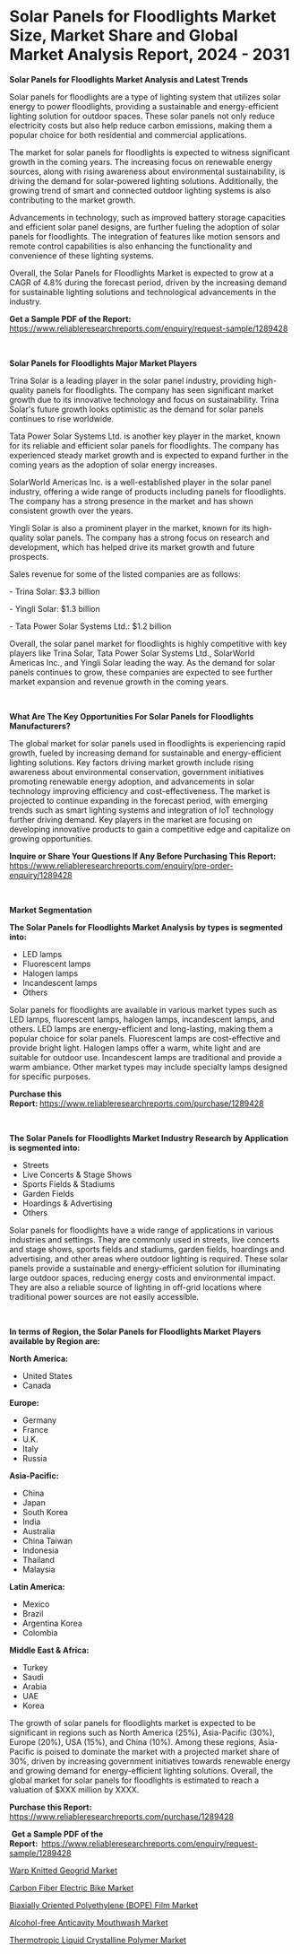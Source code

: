 <p><h1>Solar Panels for Floodlights Market Size, Market Share and Global Market Analysis Report, 2024 - 2031</h1></p><p><strong>Solar Panels for Floodlights Market Analysis and Latest Trends</strong></p>
<p><p>Solar panels for floodlights are a type of lighting system that utilizes solar energy to power floodlights, providing a sustainable and energy-efficient lighting solution for outdoor spaces. These solar panels not only reduce electricity costs but also help reduce carbon emissions, making them a popular choice for both residential and commercial applications.</p><p>The market for solar panels for floodlights is expected to witness significant growth in the coming years. The increasing focus on renewable energy sources, along with rising awareness about environmental sustainability, is driving the demand for solar-powered lighting solutions. Additionally, the growing trend of smart and connected outdoor lighting systems is also contributing to the market growth.</p><p>Advancements in technology, such as improved battery storage capacities and efficient solar panel designs, are further fueling the adoption of solar panels for floodlights. The integration of features like motion sensors and remote control capabilities is also enhancing the functionality and convenience of these lighting systems.</p><p>Overall, the Solar Panels for Floodlights Market is expected to grow at a CAGR of 4.8% during the forecast period, driven by the increasing demand for sustainable lighting solutions and technological advancements in the industry.</p></p>
<p><strong>Get a Sample PDF of the Report:&nbsp;</strong> <a href="https://www.reliableresearchreports.com/enquiry/request-sample/1289428">https://www.reliableresearchreports.com/enquiry/request-sample/1289428</a></p>
<p>&nbsp;</p>
<p><strong>Solar Panels for Floodlights Major Market Players</strong></p>
<p><p>Trina Solar is a leading player in the solar panel industry, providing high-quality panels for floodlights. The company has seen significant market growth due to its innovative technology and focus on sustainability. Trina Solar's future growth looks optimistic as the demand for solar panels continues to rise worldwide.</p><p>Tata Power Solar Systems Ltd. is another key player in the market, known for its reliable and efficient solar panels for floodlights. The company has experienced steady market growth and is expected to expand further in the coming years as the adoption of solar energy increases.</p><p>SolarWorld Americas Inc. is a well-established player in the solar panel industry, offering a wide range of products including panels for floodlights. The company has a strong presence in the market and has shown consistent growth over the years.</p><p>Yingli Solar is also a prominent player in the market, known for its high-quality solar panels. The company has a strong focus on research and development, which has helped drive its market growth and future prospects.</p><p>Sales revenue for some of the listed companies are as follows:</p><p>- Trina Solar: $3.3 billion</p><p>- Yingli Solar: $1.3 billion</p><p>- Tata Power Solar Systems Ltd.: $1.2 billion</p><p>Overall, the solar panel market for floodlights is highly competitive with key players like Trina Solar, Tata Power Solar Systems Ltd., SolarWorld Americas Inc., and Yingli Solar leading the way. As the demand for solar panels continues to grow, these companies are expected to see further market expansion and revenue growth in the coming years.</p></p>
<p>&nbsp;</p>
<p><strong>What Are The Key Opportunities For Solar Panels for Floodlights Manufacturers?</strong></p>
<p><p>The global market for solar panels used in floodlights is experiencing rapid growth, fueled by increasing demand for sustainable and energy-efficient lighting solutions. Key factors driving market growth include rising awareness about environmental conservation, government initiatives promoting renewable energy adoption, and advancements in solar technology improving efficiency and cost-effectiveness. The market is projected to continue expanding in the forecast period, with emerging trends such as smart lighting systems and integration of IoT technology further driving demand. Key players in the market are focusing on developing innovative products to gain a competitive edge and capitalize on growing opportunities.</p></p>
<p><strong>Inquire or Share Your Questions If Any Before Purchasing This Report:</strong> <a href="https://www.reliableresearchreports.com/enquiry/pre-order-enquiry/1289428">https://www.reliableresearchreports.com/enquiry/pre-order-enquiry/1289428</a></p>
<p>&nbsp;</p>
<p><strong>Market Segmentation</strong></p>
<p><strong>The Solar Panels for Floodlights Market Analysis by types is segmented into:</strong></p>
<p><ul><li>LED lamps</li><li>Fluorescent lamps</li><li>Halogen lamps</li><li>Incandescent lamps</li><li>Others</li></ul></p>
<p><p>Solar panels for floodlights are available in various market types such as LED lamps, fluorescent lamps, halogen lamps, incandescent lamps, and others. LED lamps are energy-efficient and long-lasting, making them a popular choice for solar panels. Fluorescent lamps are cost-effective and provide bright light. Halogen lamps offer a warm, white light and are suitable for outdoor use. Incandescent lamps are traditional and provide a warm ambiance. Other market types may include specialty lamps designed for specific purposes.</p></p>
<p><strong>Purchase this Report:&nbsp;</strong><a href="https://www.reliableresearchreports.com/purchase/1289428">https://www.reliableresearchreports.com/purchase/1289428</a></p>
<p>&nbsp;</p>
<p><strong>The Solar Panels for Floodlights Market Industry Research by Application is segmented into:</strong></p>
<p><ul><li>Streets</li><li>Live Concerts & Stage Shows</li><li>Sports Fields & Stadiums</li><li>Garden Fields</li><li>Hoardings & Advertising</li><li>Others</li></ul></p>
<p><p>Solar panels for floodlights have a wide range of applications in various industries and settings. They are commonly used in streets, live concerts and stage shows, sports fields and stadiums, garden fields, hoardings and advertising, and other areas where outdoor lighting is required. These solar panels provide a sustainable and energy-efficient solution for illuminating large outdoor spaces, reducing energy costs and environmental impact. They are also a reliable source of lighting in off-grid locations where traditional power sources are not easily accessible.</p></p>
<p>&nbsp;</p>
<p><strong>In terms of Region, the Solar Panels for Floodlights Market Players available by Region are:</strong></p>
<p>
    <p> <strong> North America: </strong>
        <ul>
            <li>United States</li>
            <li>Canada</li>
        </ul>
        </p> 
    <p> <strong> Europe: </strong>
        <ul>
            <li>Germany</li>
            <li>France</li>
            <li>U.K.</li>
            <li>Italy</li>
            <li>Russia</li>
        </ul>
        </p> 
    <p> <strong> Asia-Pacific: </strong>
        <ul>
            <li>China</li>
            <li>Japan</li>
            <li>South Korea</li>
            <li>India</li>
            <li>Australia</li>
            <li>China Taiwan</li>
            <li>Indonesia</li>
            <li>Thailand</li>
            <li>Malaysia</li>
        </ul>
        </p> 
    <p> <strong> Latin America: </strong>
        <ul>
            <li>Mexico</li>
            <li>Brazil</li>
            <li>Argentina Korea</li>
            <li>Colombia</li>
        </ul>
        </p> 
    <p> <strong> Middle East & Africa: </strong>
        <ul>
            <li>Turkey</li>
            <li>Saudi</li>
            <li>Arabia</li>
            <li>UAE</li>
            <li>Korea</li>
        </ul>
    </p>
    </p>
<p><p>The growth of solar panels for floodlights market is expected to be significant in regions such as North America (25%), Asia-Pacific (30%), Europe (20%), USA (15%), and China (10%). Among these regions, Asia-Pacific is poised to dominate the market with a projected market share of 30%, driven by increasing government initiatives towards renewable energy and growing demand for energy-efficient lighting solutions. Overall, the global market for solar panels for floodlights is estimated to reach a valuation of $XXX million by XXXX.</p></p>
<p><strong>Purchase this Report: </strong><a href="https://www.reliableresearchreports.com/purchase/1289428">https://www.reliableresearchreports.com/purchase/1289428</a></p>
<p>&nbsp;<strong>Get a Sample PDF of the Report:&nbsp;&nbsp;</strong><a href="https://www.reliableresearchreports.com/enquiry/request-sample/1289428">https://www.reliableresearchreports.com/enquiry/request-sample/1289428</a></p>
<p><strong></strong></p>
<p><p><a href="https://fuschia-pecorino-a6d.notion.site/Warp-Knitted-Geogrid-Market-Provides-a-Comprehensive-Analysis-Including-a-Macro-Overview-of-the-Mark-df356827e4334758b69b16607969fb53">Warp Knitted Geogrid Market</a></p><p><a href="https://view.publitas.com/reportprime-1/carbon-fiber-electric-bike-market-research-report-forecasted-for-period-from-2024-2031-by-market-type-market-application-and-region/">Carbon Fiber Electric Bike Market</a></p><p><a href="https://view.publitas.com/reportprime-1/biaxially-oriented-polyethylene-bope-film-market-size-market-share-and-global-market-analysis-report-2024-2031/">Biaxially Oriented Polyethylene (BOPE) Film Market</a></p><p><a href="https://changeable-paste-463.notion.site/Alcohol-free-Anticavity-Mouthwash-Market-Growth-Market-Trends-COVID-19-Impact-and-Forecasts-for-p-6850a7a6325744e19a16de1e5bb005da">Alcohol-free Anticavity Mouthwash Market</a></p><p><a href="https://github.com/JameTravis/Market-Research-Report-List-3/blob/main/thermotropic-liquid-crystalline-polymer-market.md">Thermotropic Liquid Crystalline Polymer Market</a></p></p>